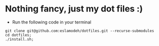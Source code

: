 # Nothing fancy, just my dot files :)

- Run the following code in your terminal
```
git clone git@github.com:eslamodeh/dotfiles.git --recurse-submodules
cd dotfiles;
./install.sh;
```
